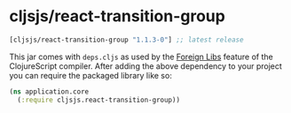 # cljsjs/react-transition-group

[](dependency)
```clojure
[cljsjs/react-transition-group "1.1.3-0"] ;; latest release
```
[](/dependency)

This jar comes with `deps.cljs` as used by the [Foreign Libs][flibs] feature
of the ClojureScript compiler. After adding the above dependency to your project
you can require the packaged library like so:

```clojure
(ns application.core
  (:require cljsjs.react-transition-group))
```

[flibs]: https://github.com/clojure/clogjurescript/wiki/Packaging-Foreign-Dependencies
